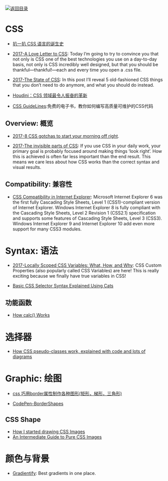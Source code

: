 [![返回目录](https://parg.co/UGo)](https://parg.co/b4z) 
 


# CSS

- [扒一扒 CSS 语言的诞生史](http://qianduan.guru/2016/07/26/The-Languages-Which-Almost-Became-CSS/)

- [2017-A Love Letter to CSS](https://parg.co/biC): Today I’m going to try to convince you that not only is CSS one of the best technologies you use on a day-to-day basis, not only is CSS incredibly well designed, but that you should be thankful—thankful!—each and every time you open a .css file.

- [2017-The State of CSS](https://parg.co/bLZ): In this post I’ll reveal 5 old-fashioned CSS things that you don’t need to do anymore, and what you should do instead.

- [Houdini：CSS 领域最令人振奋的革新](http://qianduan.guru/2016/05/20/houdini/?utm_source=tuicool&utm_medium=referral)

- [CSS GuideLines](http://cssguidelin.es/):免费的电子书，教你如何编写高质量可维护的CSS代码

## Overview: 概览

- [2017-8 CSS gotchas to start your morning off right](https://parg.co/bhl).

- [2017-The invisible parts of CSS](https://madebymike.com.au/writing/the-invisible-parts-of-CSS/#cascade): If you use CSS in your daily work, your primary goal is probably focused around making things ‘look right’. How this is achieved is often far less important than the end result. This means we care less about how CSS works than the correct syntax and visual results.

## Compatibility: 兼容性

- [CSS Compatibility in Internet Explorer](https://msdn.microsoft.com/en-us/library/hh781508%28v=vs.85%29.aspx): Microsoft Internet Explorer 6 was the first fully Cascading Style Sheets, Level 1 (CSS1)-compliant version of Internet Explorer. Windows Internet Explorer 8 is fully compliant with the Cascading Style Sheets, Level 2 Revision 1 (CSS2.1) specification and supports some features of Cascading Style Sheets, Level 3 (CSS3). Windows Internet Explorer 9 and Internet Explorer 10 add even more support for many CSS3 modules.


# Syntax: 语法

- [2017-Locally Scoped CSS Variables: What, How, and Why](https://parg.co/bLS): CSS Custom Properties (also popularly called CSS Variables) are here! This is really exciting because we finally have true variables in CSS!

- [Basic CSS Selector Syntax Explained Using Cats](https://robots.thoughtbot.com/basic-css-selectors-explained-with-cats)


## 功能函数

- [How calc() Works](https://bitsofco.de/how-calc-works/)

# 选择器

- [How CSS pseudo-classes work, explained with code and lots of diagrams](https://medium.freecodecamp.com/explained-css-pseudo-classes-cef3c3177361#.ax2oehufx)


# Graphic: 绘图

- [css 巧用border属性制作各种图形(矩形，梯形，三角形)](http://www.manongjc.com/article/86.html)

- [CodePen-BorderShapes](http://codepen.io/wxyyxc1992/pen/BzrPrb)

## CSS Shape

- [How I started drawing CSS Images](http://6me.us/kpnB)
- [An Intermediate Guide to Pure CSS Images](http://codepen.io/mikemang/post/an-intermediate-guide-to-pure-css-images)

# 颜色与背景

- [Gradientify](http://www.gradientify.dfusic.net/): Best gradients in one place.




